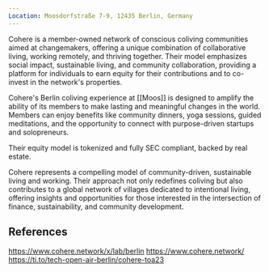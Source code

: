 ```yaml
---
Location: Moosdorfstraße 7-9, 12435 Berlin, Germany
---
```

Cohere is a member-owned network of conscious coliving communities aimed at changemakers, offering a unique combination of collaborative living, working remotely, and thriving together. Their model emphasizes social impact, sustainable living, and community collaboration, providing a platform for individuals to earn equity for their contributions and to co-invest in the network's properties.

Cohere's Berlin coliving experience at [[Moos]] is designed to amplify the ability of its members to make lasting and meaningful changes in the world. Members can enjoy benefits like community dinners, yoga sessions, guided meditations, and the opportunity to connect with purpose-driven startups and solopreneurs. 

Their equity model is tokenized and fully SEC compliant, backed by real estate.

Cohere represents a compelling model of community-driven, sustainable living and working. Their approach not only redefines coliving but also contributes to a global network of villages dedicated to intentional living, offering insights and opportunities for those interested in the intersection of finance, sustainability, and community development.

## References
https://www.cohere.network/x/lab/berlin
https://www.cohere.network/
https://ti.to/tech-open-air-berlin/cohere-toa23